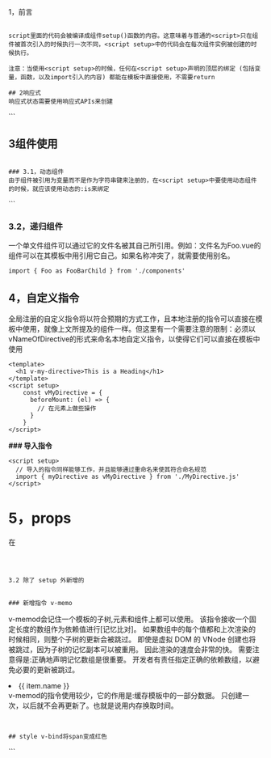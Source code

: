1，前言
<script setup>是在单文件组件中使用Composition API的编译时语法糖。相比于普通的<script>语法，它具有更多优势

更少的样板内容，更简洁的代码
能够使用纯 Typescript 声明 props 和抛出事件
更好的运行时性能 (其模板会被编译成与其同一作用域的渲染函数，没有任何的中间代理)

## 2，基本语法

```
<template>
  <p>{{ name }}</p>
</template>
<script setup lang="ts">
    let name = 'qd'
</script>

```

script里面的代码会被编译成组件setup()函数的内容。这意味着与普通的<script>只在组件被首次引入的时候执行一次不同，<script setup>中的代码会在每次组件实例被创建的时候执行。

注意：当使用<script setup>的时候，任何在<script setup>声明的顶层的绑定 (包括变量，函数，以及import引入的内容) 都能在模板中直接使用，不需要return

## 2响应式
响应式状态需要使用响应式APIs来创建
```
<template>
  <p>{{ name }}</p>
  <p>{{ data.title }}</p>
</template>
<script setup lang="ts">
  import { ref, reactive } from 'vue'
  let name = ref('qd')
  let data = reactive({
    title: 'qd'
  })
</script>
```

## 3组件使用
<script setup>范围里的值也能被直接作为自定义组件的标签名使用，不需要写在conmonent对象里
```
<template>
  <MyComponent />
</template>
<script setup>
    import MyComponent from './MyComponent.vue'
</script>
```

### 3.1，动态组件
由于组件被引用为变量而不是作为字符串键来注册的，在<script setup>中要使用动态组件的时候，就应该使用动态的:is来绑定

```
<template>
  <component :is="Foo" />
  <component :is="someCondition ? Foo : Bar" />
</template>
<script setup>
    import Foo from './Foo.vue'
    import Bar from './Bar.vue'
</script>
```

### 3.2，递归组件
一个单文件组件可以通过它的文件名被其自己所引用。例如：文件名为Foo.vue的组件可以在其模板中用<Foo/>引用它自己。如果名称冲突了，就需要使用别名。
```
import { Foo as FooBarChild } from './components'
```

## 4，自定义指令
全局注册的自定义指令将以符合预期的方式工作，且本地注册的指令可以直接在模板中使用，就像上文所提及的组件一样。但这里有一个需要注意的限制：必须以 vNameOfDirective的形式来命名本地自定义指令，以使得它们可以直接在模板中使用

```
<template>
  <h1 v-my-directive>This is a Heading</h1>
</template>
<script setup>
    const vMyDirective = {
      beforeMount: (el) => {
        // 在元素上做些操作
      }
    }
</script>
```
**### 导入指令**
```
<script setup>
  // 导入的指令同样能够工作，并且能够通过重命名来使其符合命名规范
  import { myDirective as vMyDirective } from './MyDirective.js'
</script>
```

# 5，props
在<script setup>中必须使用defineProps来声明props，它具备完整的类型推断并且在<script setup>中是直接可用的
```
<script setup>
    const props = defineProps({
      foo: String
    })
</script>
```

defineProps 用来接收父组件传来的 props ; defineEmits 用来声明触发的事件。

```
//父组件

<template>
  <my-son foo="qd" @change="childClick" />
</template>

<script lang="ts" setup>
import MySon from "./MySon.vue";

let childClick = (e: any):void => {
  console.log(e); 
};
</script>


//子组件

<template>
  <span @click="sonClick">信息:{{ props.foo }}</span>
</template>

<script lang="ts" setup>
import { defineEmits, defineProps} from "vue";

const emit = defineEmits(["change"]);     // 声明触发事件 change
const props = defineProps({
    foo:{
        type:String,
        default:'qd'
    },
    time:{
        type:String,
        default:'0分钟'
    },
});   // 获取props
console.log(props)

const sonClick = () =>{
    emit('change' , props.foo)
}
</script>


```

### 5.1，TypeScript支持
```
const props = defineProps<{
  foo: string
  bar?: number
}>()
默认值
interface Props {
  msg?: string
  labels?: string[]
}
const props = withDefaults(defineProps<Props>(), {
  msg: 'hello',
  labels: () => ['one', 'two']
})
```

## 6，emit
在<script setup>中必须使用defineEmits来声明emits，它具备完整的类型推断并且在<script setup>中是直接可用的


子组件
```

<template>
    <div>
        <h2> 你好-我是子组件</h2>
        <button @click="hander1Click">新增</button>
        <button @click="hander2Click">删除</button>
    </div>
</template>
 
<script lang="ts" setup>
 import {defineEmits} from 'vue'
//  使用defineEmits创建名称，接受一个数组
let emit=defineEmits(['myAdd','myDel'])
let hander1Click=():void=>{
    emit('myAdd','新增的数据')
}
 
let hander2Click=():void=>{
    emit('myDel','删除的数据')
}
</script>
```



父组件
```
<template>
  <div class="home">
    <test-com @myAdd="myAddHander" @myDel='myDelHander'></test-com>
  </div>
</template>
<script lang="ts" setup>
import TestCom from "../components/TestCom.vue"
let myAddHander=(mess):void=>{
  console.log('新增==>',mess);
}
 
let myDelHander=(mess):void=>{
  console.log('删除==>', mess);
}
</script>
```



### 6.1，TypeScript支持
```
const emit = defineEmits<{
  (e: 'change', id: number): void
  (e: 'update', value: string): void
}>()
```

## 7，defineExpose暴露
如果在父组件中通过ref='xxx’的方法来获取子组件实例，
子组件使用了script setup语法糖,
则子组件的数据需要用defineExpose 的方式导出，否则不会暴露属性。
```
//父组件

<template>
  <Daughter ref="daughter" />
</template>

<script lang="ts" setup>
import { ref } from "vue";
import Daughter from "./Daughter.vue";

const daughter = ref(null)
console.log('~daughter',daughter)
console.log('~daughter',daughter.value.msg)
console.log('~daughter',daughter.value.info)
</script>


//子组件

<template>
  <div>{{ msg }}</div>
</template>

<script lang="ts" setup>
import { ref ,defineExpose} from "vue";
const msg = ref('beautify')
let info=reactive({
    like:'喜欢李诗晴',
    age:27
})
defineExpose({
    msg,
    info
})
</script>


```

## 8，useSlots 和 useAttrs
在模板中通过$slots和$attrs来访问它们
```
<script setup>
    import { useSlots, useAttrs } from 'vue'
    const slots = useSlots()
    const attrs = useAttrs()
</script>
```


## 9，与普通的script一起使用
<script setup>可以和普通的<script>一起使用。普通的<script>在有这些需要的情况下或许会被使用到。

无法在<script setup>声明的选项，例如inheritAttrs或通过插件启用的自定义的选
声明命名导出
运行副作用或者创建只需要执行一次的对象
```
<script>
    // 普通 <script>, 在模块范围下执行(只执行一次)
    runSideEffectOnce()
    // 声明额外的选项
    export default {
      inheritAttrs: false,
      customOptions: {}
    }
</script>
<script setup>
    // 在 setup() 作用域中执行 (对每个实例皆如此)
</script>
```



3.2 除了 setup 外新增的


### 新增指令 v-memo
```
v-memod会记住一个模板的子树,元素和组件上都可以使用。
该指令接收一个固定长度的数组作为依赖值进行[记忆比对]。
如果数组中的每个值都和上次渲染的时候相同，则整个子树的更新会被跳过。
即使是虚拟 DOM 的 VNode 创建也将被跳过，因为子树的记忆副本可以被重用。
因此渲染的速度会非常的快。
需要注意得是:正确地声明记忆数组是很重要。
开发者有责任指定正确的依赖数组，以避免必要的更新被跳过。
<li v-for="item in listArr"  :key="item.id"  v-memo="['valueA'，'valueB']">
    {{ item.name   }}
</li>
v-memod的指令使用较少，它的作用是:缓存模板中的一部分数据。
只创建一次，以后就不会再更新了。也就是说用内存换取时间。

```


## style v-bind将span变成红色
```
<template>
  <span> 我是红色 </span>  
</template>
<script setup>
  import { reactive } from 'vue'
  const state = reactive({
    color: 'red'
  })
</script>
<style scoped>
  span {
    /* 使用v-bind绑定state中的变量 */
    color: v-bind('state.color');
  }  
</style>
```
